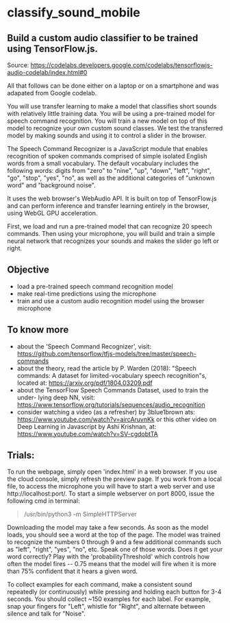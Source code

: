# classify_sound_mobile

## Build a custom audio classifier to be trained using TensorFlow.js.

Source:
https://codelabs.developers.google.com/codelabs/tensorflowjs-audio-codelab/index.html#0

All that follows can be done either on a laptop or on a smartphone and was
adapated from Google codelab.

You will use transfer learning to make a model that classifies short sounds
with relatively little training data. You will be using a pre-trained model
for speech command recognition. You will train a new model on top of this
model to recognize your own custom sound classes.  We test the transferred model
by making sounds and using it to control a slider in the browser.

The Speech Command Recognizer is a JavaScript module that enables recognition
of spoken commands comprised of simple isolated English words from a small
vocabulary. The default vocabulary includes the following words:
 digits from "zero" to "nine",
 "up", "down",
 "left", "right",
 "go", "stop",
 "yes", "no",
as well as the additional categories of "unknown word" and "background noise".

It uses the web browser's WebAudio API. It is built on top of TensorFlow.js
and can perform inference and transfer learning entirely in the browser,
using WebGL GPU acceleration.

First, we load and run a pre-trained model that can recognize 20 speech
commands. Then using your microphone, you will build and train a simple neural
network that recognizes your sounds and makes the slider go left or right.

## Objective
 - load a pre-trained speech command recognition model
 - make real-time predictions using the microphone
 - train and use a custom audio recognition model using the
   browser microphone

## To know more
 - about the 'Speech Command Recognizer', visit:
   https://github.com/tensorflow/tfjs-models/tree/master/speech-commands
 - about the theory,  read the article by P. Warden (2018): "Speech commands: A
   dataset for limited-vocabulary speech recognition"s, located at:
        https://arxiv.org/pdf/1804.03209.pdf
 - about the TensorFlow Speech Commands Dataset, used to train the under-
   lying deep NN, visit:
        https://www.tensorflow.org/tutorials/sequences/audio_recognition
 - consider watching a video (as a refresher) by 3blue1brown ats:
        https://www.youtube.com/watch?v=aircAruvnKk
   or this other video on Deep Learning in Javascript by Ashi Krishnan, at:
        https://www.youtube.com/watch?v=SV-cgdobtTA
## Trials:
To run the webpage, simply open 'index.html' in a web browser. If you use
the cloud console, simply refresh the preview page. If you work from a
local file, to access the microphone you will have to start a web server
and use http://localhost:port/.
To start a simple webserver on port 8000, issue the following cmd in terminal:
   > /usr/bin/python3 -m SimpleHTTPServer

Downloading the model may take a few seconds.
As soon as the model loads, you should see a word at the top of the page.
The model was trained to recognize the numbers 0 through 9 and a few additional
commands such as "left", "right", "yes", "no", etc.
Speak one of those words. Does it get your word correctly? Play with the
'probabilityThreshold' which controls how often the model fires -- 0.75 means
that the model will fire when it is more than 75% confident that it hears a
given word.

To collect examples for each command, make a consistent sound repeatedly (or
continuously) while pressing and holding each button for 3-4 seconds. You
should collect ~150 examples for each label. For example, snap your fingers
for "Left", whistle for "Right", and alternate between silence and talk for
"Noise".
